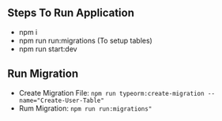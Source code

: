 
## Steps To Run Application
- npm i
- npm run run:migrations (To setup tables)
- npm run start:dev



## Run Migration
- Create Migration File: `npm run typeorm:create-migration --name="Create-User-Table"`
- Rum  Migration: `npm run run:migrations"`


